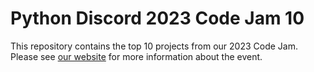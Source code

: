 # Python Discord 2023 Code Jam 10

This repository contains the top 10 projects from our 2023 Code Jam. Please see [our website](https://www.pythondiscord.com/events/code-jams/10/) for more information about the event.